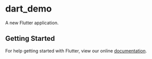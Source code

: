 # dart_demo

A new Flutter application.

## Getting Started

For help getting started with Flutter, view our online
[documentation](https://flutter.io/).
